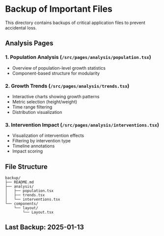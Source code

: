 # Backup of Important Files

This directory contains backups of critical application files to prevent accidental loss.

## Analysis Pages

### 1. Population Analysis (`/src/pages/analysis/population.tsx`)
- Overview of population-level growth statistics
- Component-based structure for modularity

### 2. Growth Trends (`/src/pages/analysis/trends.tsx`)
- Interactive charts showing growth patterns
- Metric selection (height/weight)
- Time range filtering
- Distribution visualization

### 3. Intervention Impact (`/src/pages/analysis/interventions.tsx`)
- Visualization of intervention effects
- Filtering by intervention type
- Timeline annotations
- Impact scoring

## File Structure
```
backup/
├── README.md
├── analysis/
│   ├── population.tsx
│   ├── trends.tsx
│   └── interventions.tsx
└── components/
    └── layout/
        └── Layout.tsx
```

## Last Backup: 2025-01-13
